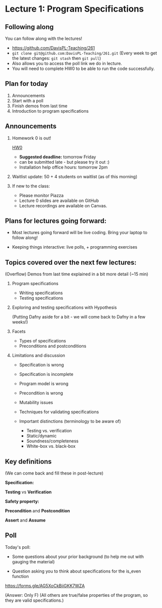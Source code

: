 # Lecture 1: Program Specifications

## Following along

You can follow along with the lectures!

- https://github.com/DavisPL-Teaching/261
- `git clone git@github.com:DavisPL-Teaching/261.git`
  (Every week to get the latest changes: `git stash` then `git pull`)
- Also allows you to access the poll link we do in lecture.
- You will need to complete HW0 to be able to run the code successfully.

## Plan for today

1. Announcements
2. Start with a poll
3. Finish demos from last time
4. Introduction to program specifications

## Announcements

1. Homework 0 is out!

    [HW0](https://forms.gle/KPTipNm5ZjjznLL48)

    - **Suggested deadline:** tomorrow Friday
    - can be submitted late - but please try it out :)
    - Installation help office hours: tomorrow 2pm

2. Waitlist update: 50 + 4 students on waitlist (as of this morning)

3. If new to the class:

    - Please monitor Piazza
    - Lecture 0 slides are available on GitHub
    - Lecture recordings are available on Canvas.

## Plans for lectures going forward:

- Most lectures going forward will be live coding.
  Bring your laptop to follow along!

- Keeping things interactive: live polls, + programming exercises

## Topics covered over the next few lectures:

(Overflow) Demos from last time explained in a bit more detail (~15 min)

1. Program specifications

    - Writing specifications
    - Testing specifications

2. Exploring and testing specifications with Hypothesis

    (Putting Dafny aside for a bit - we will come back to Dafny in a few weeks!)

3. Facets

    - Types of specifications
    - Preconditions and postconditions

4. Limitations and discussion

    - Specification is wrong

    - Specification is incomplete

    - Program model is wrong

    - Precondition is wrong

    - Mutability issues

    - Techniques for validating specifications

    - Important distinctions (terminology to be aware of)
        + Testing vs. verification
        + Static/dynamic
        + Soundness/completeness
        + White-box vs. black-box

## Key definitions

(We can come back and fill these in post-lecture)

**Specification:**

**Testing** vs **Verification**

**Safety property:**

**Precondition** and **Postcondition**

**Assert** and **Assume**

## Poll

Today's poll:

- Some questions about your prior background (to help me out with gauging the material)

- Question asking you to think about specifications for the is_even function

https://forms.gle/AG5XoCkBiiGKK7WZA

(Answer: Only F)
(All others are true/false properties of the program, so they are valid specifications.)
